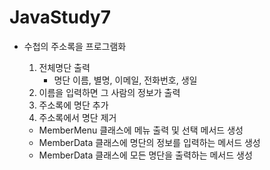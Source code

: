 # JavaStudy7

- 수첩의 주소록을 프로그램화

	1) 전체명단 출력
		- 명단
			이름, 별명, 이메일, 전화번호, 생일
	2) 이름을 입력하면 그 사람의 정보가 출력
	3) 주소록에 명단 추가
	4) 주소록에서 명단 제거
	
	- MemberMenu 클래스에 메뉴 출력 및 선택 메서드 생성
	- MemberData 클래스에 명단의 정보를 입력하는 메서드 생성
	- MemberData 클래스에 모든 명단을 출력하는 메서드 생성

